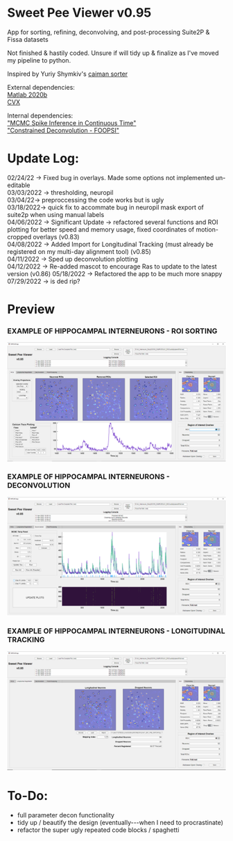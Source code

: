 # Sweet Pee Viewer v0.95
App for sorting, refining, deconvolving, and post-processing Suite2P & Fissa datasets

Not finished & hastily coded. Unsure if will tidy up & finalize as I've moved my pipeline to python.

Inspired by Yuriy Shymkiv's [caiman sorter](https://github.com/shymkivy/caiman_sorter)      

External dependencies:      
[Matlab 2020b](https://www.mathworks.com/products/new_products/release2020b.html)     
[CVX](http://cvxr.com/cvx/download/)      

Internal dependencies:      
["MCMC Spike Inference in Continuous Time"](https://github.com/flatironinstitute/CaImAn-MATLAB/tree/master/deconvolution/MCMC)      
["Constrained Deconvolution - FOOPSI"](https://github.com/epnev/constrained-foopsi)     

# Update Log:  
02/24/22 -> Fixed bug in overlays. Made some options not implemented un-editable      
03/03/2022 -> thresholding, neuropil      
03/04/22-> preproccessing the code works but is ugly      
03/18/2022-> quick fix to accommate bug in neuropil mask export of suite2p when using manual labels     
04/06/2022 -> Significant Update -> refactored several functions and ROI plotting for better speed and memory usage, fixed coordinates of motion-cropped overlays (v0.83)      
04/08/2022 -> Added Import for Longitudinal Tracking (must already be registered on my multi-day alignment tool) (v0.85)      
04/11/2022 -> Sped up deconvolution plotting      
04/12/2022 -> Re-added mascot to encourage Ras to update to the latest version (v0.86)
05/18/2022 -> Refactored the app to be much more snappy
07/29/2022 -> is ded rip?

# Preview

### EXAMPLE OF HIPPOCAMPAL INTERNEURONS - ROI SORTING     
![example1](https://github.com/darikoneil/SweetPeeViewer/blob/main/Example1.PNG)

### EXAMPLE OF HIPPOCAMPAL INTERNEURONS - DECONVOLUTION    
![example3](https://github.com/darikoneil/SweetPeeViewer/blob/main/Example3.PNG)

### EXAMPLE OF HIPPOCAMPAL INTERNEURONS - LONGITUDINAL TRACKING    
![example2](https://github.com/darikoneil/SweetPeeViewer/blob/main/Example2.PNG)

# To-Do:
* full parameter decon functionality      
* tidy up / beautify the design (eventually---when I need to procrastinate)     
* refactor the super ugly repeated code blocks / spaghetti 

